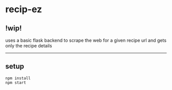 # recip-ez

## !wip!

uses a basic flask backend to scrape the web for a given recipe url and gets only the recipe details

---

## setup

```
npm install
npm start
```
